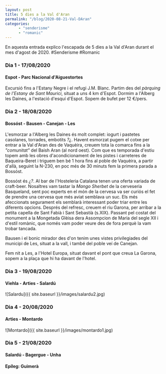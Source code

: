 ```yaml
---
layout: post
title: 5 dies a la Val d'Aran
permalink: "/blog/2020-08-21-Val-DAran"
categories:
      - "senderisme"
      - "romanic"
---
```


En aquesta entrada explico l'escapada de 5 dies a la Val d'Aran durant el mes d'agost de 2020. #Senderisme #Romanic 



### Dia 1 - 17/08/2020
#### Espot - Parc Nacional d'Aiguestortes

Excursió fins a l'Estany Negre i el refugi J.M. Blanc. Partim des del *pàrquing de l'Estany de Sant Maurici*, situat a uns 4 km d'Espot. 
Dormim a l'Alberg les Daines, a l'estació d'esquí d'Espot. Sopem de bufet per 12 €/pers.

### Dia 2 - 18/08/2020
#### Bossóst - Bausen - Canejan - Les
L'esmorzar a l'Alberg les Daines és molt complet: iogurt i pastetes casolanes, torrades, embotits *?¿*. Havent esmorzat pugem el cotxe per entrar a la Val d'Aran des de Vaquèira, creuem tota la comarca fins a la *"comunitat"* del Baish Aran (al nord oest). Com que es temporada d'estiu topem amb les obres d'acondicionament de les pistes i carreteres de Baqueira-Beret i triguem ben bé 1 hora fins al poble de Vaquèira, a partir d'allà, seguint la N-230, en poc més de 30 minuts fem la primera parada a Bossóst. 

Bossóst és *¿?*. 
Al bar de l'Hosteleria Catalana tenen una oferta variada de craft-beer. Nosaltres vam tastar la *Mango Sherbet* de la cerveseria Basqueland, sent poc experts en el món de la cervesa va ser curiós el fet de prendre una cervesa que més aviat semblava un suc. Els més afeccionats segurament els semblarà interessant poder triar entre les diferents opcions.
Després del refresc, creuem el riu Garona, per arribar a la petita capella de Sant Fabià i Sant Sebastià (s.XIX). Passant pel costat del monument a la Mongetada 
Glèisa dera Assompcion de Maria del segle XII i d'estil romànic, que només vam poder veure des de fora perquè la vam trobar tancada.

Bausen i el bonic mirador des d'on tenim unes vistes privilegiades del municipi de Les, situat a la vall, i també del poble veí de Canejan.

Fem nit a Les, a l'Hotel Europa, situat davant el pont que creua La Garona, sopem a la plaça que hi ha davant de l'hotel.

### Dia 3 - 19/08/2020
#### Viehla - Arties - Salardú


![Salardu]({{ site.baseurl }}/images/salardu2.jpg)
### Dia 4 - 20/08/2020
#### Arties - Montardo
![Montardo]({{ site.baseurl }}/images/montardo1.jpg)

### Dia 5 - 21/08/2020
#### Salardú - Bagergue - Unha

#### Epíleg: Guimerà
